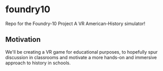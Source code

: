 # foundry10
Repo for the Foundry-10 Project
A VR American-History simulator!

## Motivation
We'll be creating a VR game for educational purposes, to hopefully spur discussion in classrooms and
motivate a more hands-on and immersive approach to history in schools.
